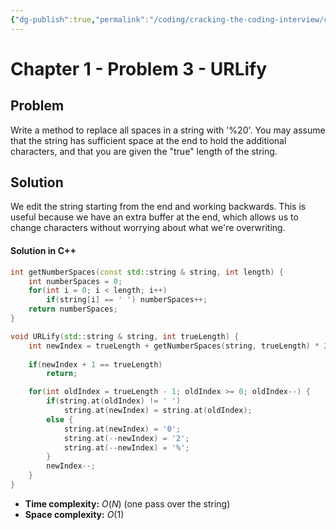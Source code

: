 ```yaml
---
{"dg-publish":true,"permalink":"/coding/cracking-the-coding-interview/chapter-1/problem-3-ur-lify/","created":"2022-08-05T16:57:39.791+02:00","updated":"2023-01-24T11:51:17.072+01:00"}
---
```


# Chapter 1 - Problem 3 - URLify
## Problem
Write a method to replace all spaces in a string with '\%20'. You may assume that the string
has sufficient space at the end to hold the additional characters, and that you are given the "true"
length of the string.

## Solution
We edit the string starting from the end and working backwards. This is useful because we have an extra buffer at the end, which allows us to change characters without worrying about what we're overwriting.

#### Solution in C++
```cpp
int getNumberSpaces(const std::string & string, int length) {
    int numberSpaces = 0;
    for(int i = 0; i < length; i++)
        if(string[i] == ' ') numberSpaces++;
    return numberSpaces;
}

void URLify(std::string & string, int trueLength) {
    int newIndex = trueLength + getNumberSpaces(string, trueLength) * 2 - 1;
    
    if(newIndex + 1 == trueLength)
        return;

    for(int oldIndex = trueLength - 1; oldIndex >= 0; oldIndex--) {
        if(string.at(oldIndex) != ' ')
            string.at(newIndex) = string.at(oldIndex);
        else {
            string.at(newIndex) = '0';
            string.at(--newIndex) = '2';
            string.at(--newIndex) = '%';
        }
        newIndex--;
    }
}
```
- **Time complexity:** $O(N)$ (one pass over the string)
- **Space complexity:** $O(1)$ 